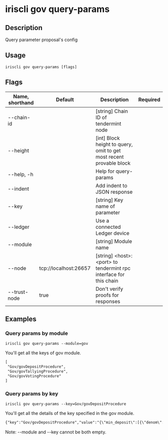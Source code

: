 # iriscli gov query-params

## Description

Query parameter proposal's config

## Usage

```
iriscli gov query-params [flags]
```

## Flags

| Name, shorthand | Default                    | Description                                                                                                                                          | Required |
| --------------- | -------------------------- | ---------------------------------------------------------------------------------------------------------------------------------------------------- | -------- |
| --chain-id      |                            | [string] Chain ID of tendermint node                                                                                                                 |          |
| --height        |                            | [int] Block height to query, omit to get most recent provable block                                                                                  |          |
| --help, -h      |                            | Help for query-params                                                                                                                                |          |
| --indent        |                            | Add indent to JSON response                                                                                                                          |          |
| --key           |                            | [string] Key name of parameter                                                                                                                       |          |
| --ledger        |                            | Use a connected Ledger device                                                                                                                        |          |
| --module        |                            | [string] Module name                                                                                                                                 |          |
| --node          | tcp://localhost:26657      | [string] \<host>:\<port> to tendermint rpc interface for this chain                                                                                  |          |
| --trust-node    | true                       | Don't verify proofs for responses                                                                                                                    |          |

## Examples
 
### Query params by module

```shell
iriscli gov query-params --module=gov
```

You'll get all the keys of gov module.

```txt
[
 "Gov/govDepositProcedure",
 "Gov/govTallyingProcedure",
 "Gov/govVotingProcedure"
]
```

### Query params by key

```shell
iriscli gov query-params --key=Gov/govDepositProcedure
```

You'll get all the details of the key specified in the gov module.

```txt
{"key":"Gov/govDepositProcedure","value":"{\"min_deposit\":[{\"denom\":\"iris-atto\",\"amount\":\"1000000000000000000000\"}],\"max_deposit_period\":172800000000000}","op":""}
```

Note: --module and --key cannot be both empty.